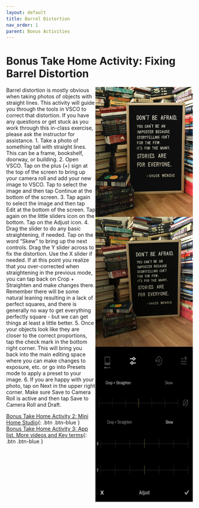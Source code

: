 ```yaml
---
layout: default
title: Barrel Distortion
nav_order: 1
parent: Bonus Activities
---
```


# Bonus Take Home Activity: Fixing Barrel Distortion 
 <img src="images//photo-barrel-07.jpg" style="float:right;width:263px;" alt="example image, stacks of books and signboard distorted">
 <img src="images//photo-barrel-06.jpg" style="float:right;width:263px;" alt="example image, stacks of books and signboard corrected">
Barrel distortion is mostly obvious when taking photos of objects with straight lines. This activity will guide you through the tools in VSCO to correct that distortion. If you have any questions or get stuck as you work through this in-class exercise, please ask the instructor for assistance.  
1. Take a photo of something tall with straight lines. This can be a frame, bookshelf, doorway, or building. 
2. <img src="images//photo-barrel-03.png" style="float:right;width:263px;height:69px" alt="edit slider icon"> Open VSCO. Tap on the plus (+) sign at the top of the screen to bring up your camera roll and add your new image to VSCO. Tap to select the image and then tap Continue at the bottom of the screen. 
3. <img src="images//photo-barrel-04.png" style="float:right;width:263px;height:110px" alt="crop and skew editing menu"> Tap again to select the image and then tap Edit at the bottom of the screen. Tap again on the little sliders icon on the bottom. Tap on the Adjust icon.
4. Drag the slider to do any basic straightening, if needed. Tap on the word “Skew” to bring up the next controls. Drag the Y slider across to fix the distortion. Use the X slider if needed. If at this point you realize that you over-corrected when straightening in the previous mode, you can tap back on Crop + Straighten and make changes there. Remember there will be some natural leaning resulting in a lack of perfect squares, and there is generally no way to get everything perfectly square - but we can get things at least a little better.  <img src="images//photo-barrel-05.png" style="float:right;width:263px;height:240px" alt="crop and skew editing menu">
5. Once your objects look like they are closer to the correct proportions, tap the check mark in the bottom right corner. This will bring you back into the main editing space where you can make changes to exposure, etc. or go into Presets mode to apply a preset to your image.  
6. If you are happy with your photo, tap on Next in the upper right corner. Make sure Save to Camera Roll is active and then tap Save to Camera Roll and Draft. 

[Bonus Take Home Activity 2: Mini Home Studio](home-studio.html){: .btn .btn-blue }<br>
[Bonus Take Home Activity 3: App list. More videos and Key terms](more.html){: .btn .btn-blue }
